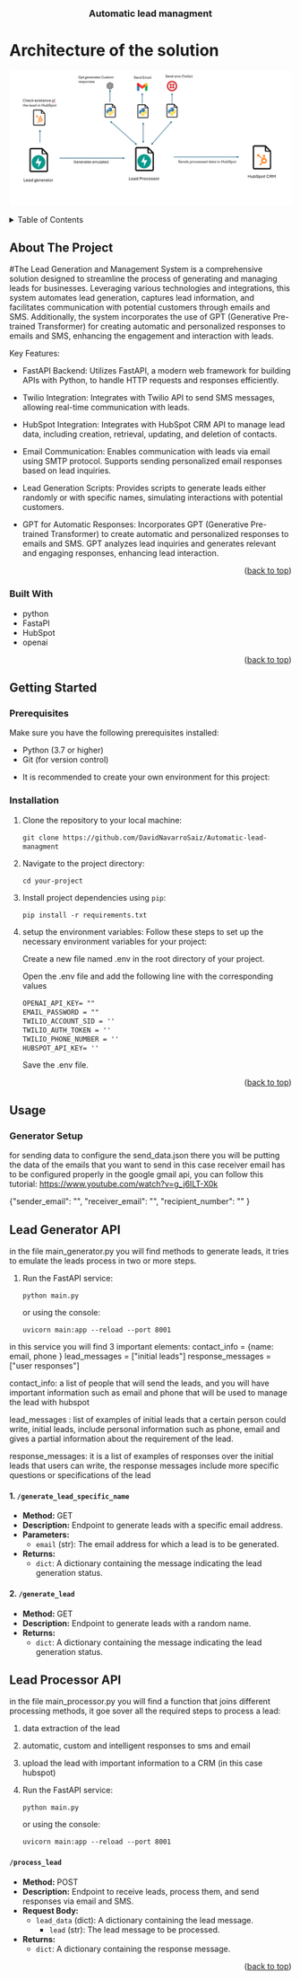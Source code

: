 
<a name="readme-top"></a>





<h3 align="center">Automatic lead managment</h3>

# Architecture of the solution

<p align="center">
  <img src="./architecture.png" alt="Architecture">
</p>



</div>



<!-- TABLE OF CONTENTS -->
<details>
  <summary>Table of Contents</summary>
  <ol>
    <li>
      <a href="#about-the-project">About The Project</a>
      <ul>
        <li><a href="#built-with">Built With</a></li>
      </ul>
    </li>
    <li>
      <a href="#getting-started">Getting Started</a>
      <ul>
        <li><a href="#prerequisites">Prerequisites</a></li>
        <li><a href="#installation">Installation</a></li>
      </ul>
    </li>
    <li><a href="#usage">Usage</a></li>
  </ol>
</details>



<!-- ABOUT THE PROJECT -->
## About The Project


#The Lead Generation and Management System is a comprehensive solution designed to streamline the process of generating and managing leads for businesses. Leveraging various technologies and integrations, this system automates lead generation, captures lead information, and facilitates communication with potential customers through emails and SMS. Additionally, the system incorporates the use of GPT (Generative Pre-trained Transformer) for creating automatic and personalized responses to emails and SMS, enhancing the engagement and interaction with leads.


Key Features:


* FastAPI Backend: Utilizes FastAPI, a modern web framework for building APIs with Python, to handle HTTP requests and responses efficiently.

* Twilio Integration: Integrates with Twilio API to send SMS messages, allowing real-time communication with leads.

* HubSpot Integration: Integrates with HubSpot CRM API to manage lead data, including creation, retrieval, updating, and deletion of contacts.

* Email Communication: Enables communication with leads via email using SMTP protocol. Supports sending personalized email responses based on lead inquiries.

* Lead Generation Scripts: Provides scripts to generate leads either randomly or with specific names, simulating interactions with potential customers.

* GPT for Automatic Responses: Incorporates GPT (Generative Pre-trained Transformer) to create automatic and personalized responses to emails and SMS. GPT analyzes lead inquiries and generates relevant and engaging responses, enhancing lead interaction.


<p align="right">(<a href="#readme-top">back to top</a>)</p>



### Built With

* python
* FastaPI
* HubSpot
* openai

<p align="right">(<a href="#readme-top">back to top</a>)</p>



<!-- GETTING STARTED -->
## Getting Started


### Prerequisites

Make sure you have the following prerequisites installed:

- Python (3.7 or higher)
- Git (for version control)


* It is recommended to create your own environment for this project:


### Installation
1. Clone the repository to your local machine:

    ```
    git clone https://github.com/DavidNavarroSaiz/Automatic-lead-managment
    ```

2. Navigate to the project directory:

    ``` 
    cd your-project
    ```

3. Install project dependencies using `pip`:

    ```
    pip install -r requirements.txt
    ```

4. setup the environment variables:
    Follow these steps to set up the necessary environment variables for your project:

    Create a new file named .env in the root directory of your project.

    Open the .env file and add the following line with the corresponding values


    ```
    OPENAI_API_KEY= ""
    EMAIL_PASSWORD = ""
    TWILIO_ACCOUNT_SID = ''
    TWILIO_AUTH_TOKEN = ''
    TWILIO_PHONE_NUMBER = ''
    HUBSPOT_API_KEY= ''
    ```
    Save the .env file.

<p align="right">(<a href="#readme-top">back to top</a>)</p>



<!-- USAGE EXAMPLES -->
## Usage

### Generator Setup
for sending data to configure the send_data.json
there you will be putting the data of the emails that you want to send
in this case receiver email has to be configured properly in the google gmail api, you can follow this tutorial:
https://www.youtube.com/watch?v=g_j6ILT-X0k

{"sender_email": "",
 "receiver_email": "",
 "recipient_number": ""
}



## Lead Generator API 

in the file main_generator.py you will find methods to generate leads, it tries to emulate the leads process in two or more steps.

1. Run the FastAPI service:

    ```
    python main.py
    ```
    or using the console:

    ```
    uvicorn main:app --reload --port 8001
    ```
in this service you will find 3 important elements:
contact_info = {name: email, phone }
lead_messages = ["initial leads"]
response_messages = ["user responses"]

contact_info:  a list of people that will send the leads, and you will have important information such as email and phone that will be used to manage the lead with hubspot

lead_messages : list of examples of initial leads that a certain person could write, initial leads, include personal information such as phone, email  and gives a partial information about the requirement of the lead.

response_messages: it is a list of examples of responses over the initial leads that users can write, the response messages include more specific questions or specifications of the lead

#### 1. `/generate_lead_specific_name`

- **Method:** GET
- **Description:** Endpoint to generate leads with a specific email address.
- **Parameters:**
  - `email` (str): The email address for which a lead is to be generated.
- **Returns:**
  - `dict`: A dictionary containing the message indicating the lead generation status.

#### 2. `/generate_lead`

- **Method:** GET
- **Description:** Endpoint to generate leads with a random name.
- **Returns:**
  - `dict`: A dictionary containing the message indicating the lead generation status.




## Lead Processor API 

in the file main_processor.py you will find a function that joins different processing methods, it goe sover all the required steps to process a lead:

1. data extraction of the lead
2. automatic, custom and intelligent responses  to sms and email
3. upload the lead with important information to a CRM (in this case hubspot)

1. Run the FastAPI service:

    ```
    python main.py
    ```
    or using the console:

    ```
    uvicorn main:app --reload --port 8001
    ```
#### `/process_lead`

- **Method:** POST
- **Description:** Endpoint to receive leads, process them, and send responses via email and SMS.
- **Request Body:**
  - `lead_data` (dict): A dictionary containing the lead message.
    - `lead` (str): The lead message to be processed.
- **Returns:**
  - `dict`: A dictionary containing the response message.


<p align="right">(<a href="#readme-top">back to top</a>)</p>

